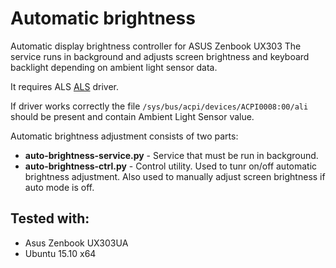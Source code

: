 # Automatic brightness

Automatic display brightness controller for ASUS Zenbook UX303
The service runs in background and adjusts screen brightness and 
keyboard backlight depending on ambient light sensor data.

It requires ALS [ALS](https://github.com/danieleds/als) driver.

If driver works correctly the file `/sys/bus/acpi/devices/ACPI0008:00/ali`
should be present and contain Ambient Light Sensor value.

Automatic brightness adjustment consists of two parts:
  * **auto-brightness-service.py** - Service that must be run in background.
  * **auto-brightness-ctrl.py** - Control utility. Used to tunr on/off 
    automatic brightness adjustment. Also used to manually adjust screen
    brightness if auto mode is off.

Tested with:
---
  * Asus Zenbook UX303UA
  * Ubuntu 15.10 x64
